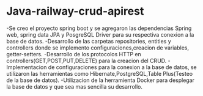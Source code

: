 <h1>Java-railway-crud-apirest</h1>

-Se creo el proyecto spring boot y se agregaron las dependencias Spring web, spring data JPA y PosgreSQL Driver para su respectiva conexion a la base de datos.
-Desarrollo de las carpetas repositories, entities y controllers donde se implemento configuraciones,creacion de variables, getter-setters.
-Desarrollo de los protocolos HTTP en controllers(GET,POST,PUT,DELETE) para la creacion del CRUD.
-Implementacion de configuraciones para la conexion a la base de datos, se utilizaron las herramientas como Hibernate,PostgreSQL,Table Plus(Testeo de la base de datos).
-Utilizacion de la herramienta Docker para desplegar la base de datos y que sea mas sencilla su desarrollo.
